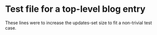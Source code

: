# Test file for a top-level blog entry

These lines were to increase the updates-set size to fit a non-trivial
test case.

